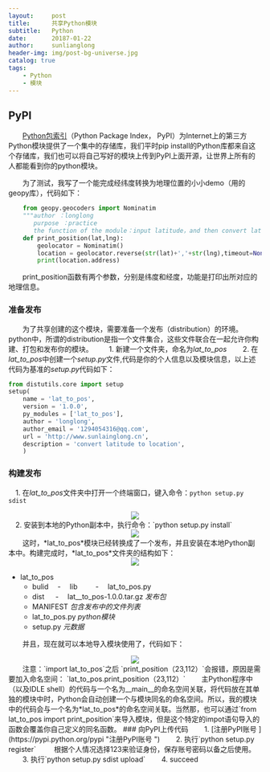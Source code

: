 ```yaml
---
layout:     post
title:      共享Python模块
subtitle:   Python
date:       20187-01-22
author:     sunlianglong
header-img: img/post-bg-universe.jpg
catalog: true
tags:
    - Python
    - 模块
---
```


## PyPI

　　[Python包索引](https://pypi.python.org/pypi "Python包索引")（Python Package Index， PyPI）为Internet上的第三方Python模块提供了一个集中的存储库，我们平时pip install的Python库都来自这个存储库，我们也可以将自己写好的模块上传到PyPI上面开源，让世界上所有的人都能看到你的python模块。

　　为了测试，我写了一个能完成经纬度转换为地理位置的小小demo（用的geopy库），代码如下：
```python
    from geopy.geocoders import Nominatim
    """author ：longlong
       purpose ：practice
       the function of the module：input latitude，and then convert latitude to location """
    def print_position(lat,lng):
        geolocator = Nominatim()
        location = geolocator.reverse(str(lat)+','+str(lng),timeout=None)
        print(location.address)
```

　　print_position函数有两个参数，分别是纬度和经度，功能是打印出所对应的地理信息。

### 准备发布

　　为了共享创建的这个模块，需要准备一个发布（distribution）的环境。python中，所谓的distribution是指一个文件集合，这些文件联合在一起允许你构建、打包和发布你的模块。
　　1. 新建一个文件夹，命名为*lat_to_pos*
　　2. 在*lat_to_pos*中创建一个*setup.py*文件,代码是你的个人信息以及模块信息，以上述代码为基准的*setup.py*代码如下：

```python
from distutils.core import setup
setup(
    name = 'lat_to_pos',
    version = '1.0.0',
    py_modules = ['lat_to_pos'],
    author = 'longlong',
    author_email = '1294054316@qq.com',
    url = 'http://www.sunlainglong.cn',
    description = 'convert latitude to location',
    )
```
### 构建发布
　1. 在*lat_to_pos*文件夹中打开一个终端窗口，键入命令：`python setup.py sdist`
<center>
<img src="http://myblog-1253290602.file.myqcloud.com/longlong-blog/python-pypi-1.png">
</center>
　2. 安装到本地的Python副本中，执行命令：`python setup.py install`
<center>
<img src="http://myblog-1253290602.file.myqcloud.com/longlong-blog/python-pypi-2.png" />
</center>
　　这时，*lat_to_pos*模块已经转换成了一个发布，并且安装在本地Python副本中。构建完成时，*lat_to_pos*文件夹的结构如下：
<center>
<img src="http://myblog-1253290602.file.myqcloud.com/longlong-blog/python-pypi-3.png"/>
</center>

- lat_to_pos
  - bulid
    　- 　lib
　　		- 　lat_to_pos.py
  - dist
 　   -　 lat__to_pos-1.0.0.tar.gz  *发布包*
  - MANIFEST                    *包含发布中的文件列表*
  - lat_to_pos.py               *python模块*
  - setup.py                    *元数据*

　　并且，现在就可以本地导入模块使用了，代码如下：
<center>
<img src="http://myblog-1253290602.file.myqcloud.com/longlong-blog/python-pypi-4.png" />
</center>
　　注意：`import lat_to_pos`之后 `print_position（23,112）`会报错，原因是需要加入命名空间： `lat_to_pos.print_position（23,112）`
　　主Python程序中（以及IDLE shell）的代码与一个名为__main__的命名空间关联，将代码放在其单独的模块中时，Python会自动创建一个与模块同名的命名空间。所以，我的模块中的代码会与一个名为*lat_to_pos*的命名空间关联。当然那，也可以通过`from lat_to_pos import print_position`来导入模块，但是这个特定的impot语句导入的函数会覆盖你自己定义的同名函数。
### 向PyPI上传代码
　　1. [注册PyPI账号 ](https://pypi.python.org/pypi "注册PyPI账号 ")
　　2. 执行`python setup.py register`
　　	根据个人情况选择123来验证身份，保存账号密码以备之后使用。
　　3. 执行`python setup.py sdist upload`
　　4. succeed






